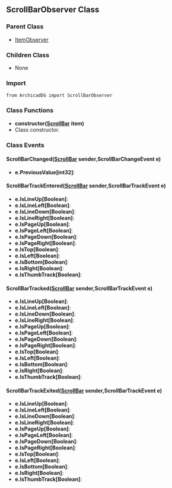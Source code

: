 ## ScrollBarObserver Class

### Parent Class
* [ItemObserver](../m_item/Item_Observer.md)

### Children Class
* None

### Import
```
from ArchicadDG import ScrollBarObserver
``` 

### Class Functions

* **constructor([ScrollBar](ScrollBar.md) item)**
* Class constructor.

### Class Events

#### ScrollBarChanged([ScrollBar](ScrollBar.md) sender,ScrollBarChangeEvent e)
* **e.PreviousValue[int32]**:

#### ScrollBarTrackEntered([ScrollBar](ScrollBar.md) sender,ScrollBarTrackEvent e)
* **e.IsLineUp[Boolean]**:
* **e.IsLineLeft[Boolean]**:
* **e.IsLineDown[Boolean]**:
* **e.IsLineRight[Boolean]**:
* **e.IsPageUp[Boolean]**:
* **e.IsPageLeft[Boolean]**:
* **e.IsPageDown[Boolean]**:
* **e.IsPageRight[Boolean]**:
* **e.IsTop[Boolean]**:
* **e.IsLeft[Boolean]**:
* **e.IsBottom[Boolean]**:
* **e.IsRight[Boolean]**:
* **e.IsThumbTrack[Boolean]**:

#### ScrollBarTracked([ScrollBar](ScrollBar.md) sender,ScrollBarTrackEvent e)
* **e.IsLineUp[Boolean]**:
* **e.IsLineLeft[Boolean]**:
* **e.IsLineDown[Boolean]**:
* **e.IsLineRight[Boolean]**:
* **e.IsPageUp[Boolean]**:
* **e.IsPageLeft[Boolean]**:
* **e.IsPageDown[Boolean]**:
* **e.IsPageRight[Boolean]**:
* **e.IsTop[Boolean]**:
* **e.IsLeft[Boolean]**:
* **e.IsBottom[Boolean]**:
* **e.IsRight[Boolean]**:
* **e.IsThumbTrack[Boolean]**:

#### ScrollBarTrackExited([ScrollBar](ScrollBar.md) sender,ScrollBarTrackEvent e)
* **e.IsLineUp[Boolean]**:
* **e.IsLineLeft[Boolean]**:
* **e.IsLineDown[Boolean]**:
* **e.IsLineRight[Boolean]**:
* **e.IsPageUp[Boolean]**:
* **e.IsPageLeft[Boolean]**:
* **e.IsPageDown[Boolean]**:
* **e.IsPageRight[Boolean]**:
* **e.IsTop[Boolean]**:
* **e.IsLeft[Boolean]**:
* **e.IsBottom[Boolean]**:
* **e.IsRight[Boolean]**:
* **e.IsThumbTrack[Boolean]**:

